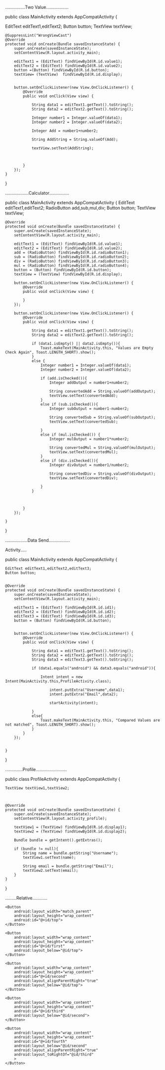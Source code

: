 
................Two Value..................


public class MainActivity extends AppCompatActivity {

  EditText editText1,editText2;
  Button button;
  TextView textView;


    @SuppressLint("WrongViewCast")
    @Override
    protected void onCreate(Bundle savedInstanceState) {
        super.onCreate(savedInstanceState);
        setContentView(R.layout.activity_main);

        editText1 = (EditText) findViewById(R.id.value1);
        editText2 = (EditText) findViewById(R.id.value2);
        button =(Button) findViewById(R.id.button);
        textView= (TextView)  findViewById(R.id.display);


        button.setOnClickListener(new View.OnClickListener() {
            @Override
            public void onClick(View view) {

                String data1 = editText1.getText().toString();
                String data2 = editText2.getText().toString();

                Integer number1 = Integer.valueOf(data1);
                Integer number2 = Integer.valueOf(data2);

                Integer Add = number1+number2;

                String AddString = String.valueOf(Add);

                textView.setText(AddString);



            }
        });
    }
}

...................Calculator................


public class MainActivity extends AppCompatActivity {
    EditText editText1,editText2;
    RadioButton add,sub,mul,div;
    Button button;
    TextView textView;

    @Override
    protected void onCreate(Bundle savedInstanceState) {
        super.onCreate(savedInstanceState);
        setContentView(R.layout.activity_main);

        editText1 = (EditText) findViewById(R.id.value1);
        editText2 = (EditText) findViewById(R.id.value2);
        add = (RadioButton) findViewById(R.id.radioButton1);
        sub = (RadioButton) findViewById(R.id.radioButton2);
        div = (RadioButton) findViewById(R.id.radioButton3);
        mul = (RadioButton) findViewById(R.id.radioButton4);
        button = (Button) findViewById(R.id.button);
        textView = (TextView) findViewById(R.id.display);

        button.setOnClickListener(new View.OnClickListener() {
            @Override
            public void onClick(View view) {
                
            }
        });

        button.setOnClickListener(new View.OnClickListener() {
            @Override
            public void onClick(View view) {

                String data1 = editText1.getText().toString();
                String data2 = editText2.getText().toString();

                if (data1.isEmpty() || data2.isEmpty()){
                    Toast.makeText(MainActivity.this, "Values are Empty Check Again", Toast.LENGTH_SHORT).show();
                }
                else {
                    Integer number1 = Integer.valueOf(data1);
                    Integer number2 = Integer.valueOf(data2);

                    if (add.isChecked()){
                        Integer addOutput = number1+number2;

                        String convertedAdd = String.valueOf(addOutput);
                        textView.setText(convertedAdd);
                    }
                    else if (sub.isChecked()){
                        Integer subOutput = number1-number2;

                        String convertedSub = String.valueOf(subOutput);
                        textView.setText(convertedSub);

                    }
                    else if (mul.isChecked()) {
                        Integer mulOutput = number1*number2;

                        String convertedMul = String.valueOf(mulOutput);
                        textView.setText(convertedMul);
                    }
                    else if (div.isChecked()){
                        Integer divOutput = number1/number2;

                        String convertedDiv = String.valueOf(divOutput);
                        textView.setText(convertedDiv);

                    }
                }



            }
        });

    }
}


..................Data Send.................

Activity.....


public class MainActivity extends AppCompatActivity {

    EditText editText1,editText2,editText3;
    Button button;


    @Override
    protected void onCreate(Bundle savedInstanceState) {
        super.onCreate(savedInstanceState);
        setContentView(R.layout.activity_main);

        editText1 = (EditText) findViewById(R.id.id1);
        editText2 = (EditText) findViewById(R.id.id2);
        editText3 = (EditText) findViewById(R.id.id3);
        button = (Button) findViewById(R.id.button);


        button.setOnClickListener(new View.OnClickListener() {
            @Override
            public void onClick(View view) {

                String data1 = editText1.getText().toString();
                String data2 = editText2.getText().toString();
                String data3 = editText3.getText().toString();

                if (data1.equals("android") && data3.equals("android")){

                    Intent intent = new Intent(MainActivity.this,ProfileActivity.class);

                        intent.putExtra("Username",data1);
                        intent.putExtra("Email",data2);

                        startActivity(intent);

                }
                else{
                    Toast.makeText(MainActivity.this, "Compared Values are not matched", Toast.LENGTH_SHORT).show();
                }
            }
        });


    }
}


..............Profile.........................


public class ProfileActivity extends AppCompatActivity {

    TextView textView1,textView2;



    @Override
    protected void onCreate(Bundle savedInstanceState) {
        super.onCreate(savedInstanceState);
        setContentView(R.layout.activity_profile);

        textView1 = (TextView) findViewById(R.id.display1);
        textView2 = (TextView) findViewById(R.id.display2);

        Bundle bundle = getIntent().getExtras();

        if (bundle != null){
            String name = bundle.getString("Username");
            textView1.setText(name);

            String email = bundle.getString("Email");
            textView2.setText(email);
        }
    }
}

.........Relative............


<?xml version="1.0" encoding="utf-8"?>
<RelativeLayout xmlns:android="http://schemas.android.com/apk/res/android"
    xmlns:app="http://schemas.android.com/apk/res-auto"
    xmlns:tools="http://schemas.android.com/tools"
    android:layout_width="match_parent"
    android:layout_height="match_parent"
    android:layout_margin="10dp"
    tools:context=".MainActivity">

    <Button
        android:layout_width="match_parent"
        android:layout_height="wrap_content"
        android:id="@+id/top">
    </Button>

    <Button
        android:layout_width="wrap_content"
        android:layout_height="wrap_content"
        android:id="@+id/first"
        android:layout_below="@id/top">
    </Button>

    <Button
        android:layout_width="wrap_content"
        android:layout_height="wrap_content"
        android:id="@+id/second"
        android:layout_alignParentRight="true"
        android:layout_below="@id/top">
    </Button>

    <Button
        android:layout_width="wrap_content"
        android:layout_height="wrap_content"
        android:id="@+id/third"
        android:layout_below="@id/second">
    </Button>

    <Button
        android:layout_width="wrap_content"
        android:layout_height="wrap_content"
        android:id="@+id/fourth"
        android:layout_below="@id/second"
        android:layout_alignParentRight="true"
        android:layout_toRightOf="@id/third"
        >
    </Button>



</RelativeLayout>
